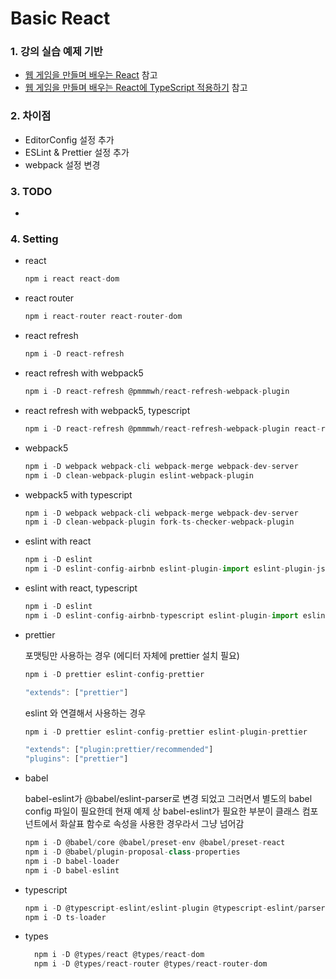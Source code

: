 # Basic React

### 1. 강의 실습 예제 기반

- [웹 게임을 만들며 배우는 React](https://www.inflearn.com/course/web-game-React "웹 게임을 만들며 배우는 React") 참고
- [웹 게임을 만들며 배우는 React에 TypeScript 적용하기](https://www.inflearn.com/course/react-typescript-webgame "웹 게임을 만들며 배우는 React에 TypeScript 적용하기") 참고

### 2. 차이점

- EditorConfig 설정 추가
- ESLint & Prettier 설정 추가
- webpack 설정 변경

### 3. TODO

-

### 4. Setting

- react

  ```javascript
  npm i react react-dom
  ```

- react router

  ```javascript
  npm i react-router react-router-dom
  ```

- react refresh

  ```javascript
  npm i -D react-refresh
  ```

- react refresh with webpack5

  ```javascript
  npm i -D react-refresh @pmmmwh/react-refresh-webpack-plugin
  ```

- react refresh with webpack5, typescript

  ```javascript
  npm i -D react-refresh @pmmmwh/react-refresh-webpack-plugin react-refresh-typescript
  ```

- webpack5

  ```javascript
  npm i -D webpack webpack-cli webpack-merge webpack-dev-server
  npm i -D clean-webpack-plugin eslint-webpack-plugin
  ```

- webpack5 with typescript

  ```javascript
  npm i -D webpack webpack-cli webpack-merge webpack-dev-server
  npm i -D clean-webpack-plugin fork-ts-checker-webpack-plugin
  ```

- eslint with react

  ```javascript
  npm i -D eslint
  npm i -D eslint-config-airbnb eslint-plugin-import eslint-plugin-jsx-a11y eslint-plugin-react eslint-plugin-react-hooks
  ```

- eslint with react, typescript

  ```javascript
  npm i -D eslint
  npm i -D eslint-config-airbnb-typescript eslint-plugin-import eslint-plugin-jsx-a11y eslint-plugin-react eslint-plugin-react-hooks
  ```

- prettier

  포맷팅만 사용하는 경우 (에디터 자체에 prettier 설치 필요)

  ```javascript
  npm i -D prettier eslint-config-prettier
  ```

  ```javascript
  "extends": ["prettier"]
  ```

  eslint 와 연결해서 사용하는 경우

  ```javascript
  npm i -D prettier eslint-config-prettier eslint-plugin-prettier
  ```

  ```javascript
  "extends": ["plugin:prettier/recommended"]
  "plugins": ["prettier"]
  ```

- babel

  babel-eslint가 @babel/eslint-parser로 변경 되었고
  그러면서 별도의 babel config 파일이 필요한데
  현재 예제 상 babel-eslint가 필요한 부분이 클래스 컴포넌트에서
  화살표 함수로 속성을 사용한 경우라서 그냥 넘어감

  ```javascript
  npm i -D @babel/core @babel/preset-env @babel/preset-react
  npm i -D @babel/plugin-proposal-class-properties
  npm i -D babel-loader
  npm i -D babel-eslint
  ```

- typescript

  ```javascript
  npm i -D @typescript-eslint/eslint-plugin @typescript-eslint/parser
  npm i -D ts-loader
  ```

- types

  ```javascript
    npm i -D @types/react @types/react-dom
    npm i -D @types/react-router @types/react-router-dom
  ```
